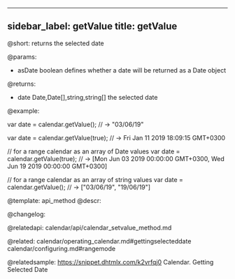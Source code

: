
---
sidebar_label: getValue
title: getValue
---          

@short: returns the selected date


@params:
- asDate	boolean		defines whether a date will be returned as a Date object

@returns:
- date		Date,Date[],string,string[]		the selected date


@example:

var date = calendar.getValue(); // -> "03/06/19"

var date = calendar.getValue(true); // -> Fri Jan 11 2019 18:09:15 GMT+0300

// for a range calendar as an array of Date values 
var date = calendar.getValue(true); 
// -> [Mon Jun 03 2019 00:00:00 GMT+0300, Wed Jun 19 2019 00:00:00 GMT+0300]

// for a range calendar as an array of string values 
var date = calendar.getValue(); // ->  ["03/06/19", "19/06/19"]


@template: api_method
@descr:



@changelog:


@relatedapi:
calendar/api/calendar_setvalue_method.md

@related:
calendar/operating_calendar.md#gettingselecteddate
calendar/configuring.md#rangemode

@relatedsample:
https://snippet.dhtmlx.com/k2vrfqj0	Calendar. Getting Selected Date